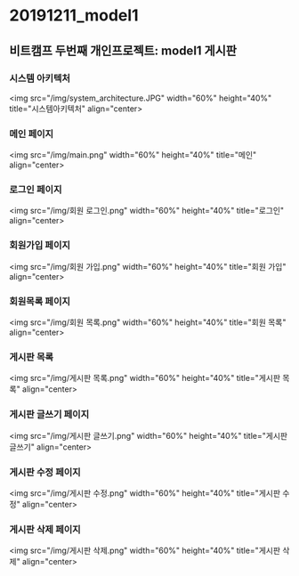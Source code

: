 # __20191211_model1__
## 비트캠프 두번째 개인프로젝트: model1 게시판

### 시스템 아키텍처
<img src="/img/system_architecture.JPG" width="60%" height="40%" title="시스템아키텍처" align="center></img>

### 메인 페이지
<img src="/img/main.png" width="60%" height="40%" title="메인" align="center></img>

### 로그인 페이지
<img src="/img/회원 로그인.png" width="60%" height="40%" title="로그인" align="center></img>

### 회원가입 페이지
<img src="/img/회원 가입.png" width="60%" height="40%" title="회원 가입" align="center></img>

### 회원목록 페이지
<img src="/img/회원 목록.png" width="60%" height="40%" title="회원 목록" align="center></img>

### 게시판 목록
<img src="/img/게시판 목록.png" width="60%" height="40%" title="게시판 목록" align="center></img>

### 게시판 글쓰기 페이지
<img src="/img/게시판 글쓰기.png" width="60%" height="40%" title="게시판 글쓰기" align="center></img>

### 게시판 수정 페이지
<img src="/img/게시판 수정.png" width="60%" height="40%" title="게시판 수정" align="center></img>

### 게시판 삭제 페이지
<img src="/img/게시판 삭제.png" width="60%" height="40%" title="게시판 삭제" align="center></img>
